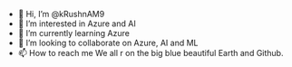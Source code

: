 - 👋 Hi, I’m @kRushnAM9
- 👀 I’m interested in Azure and AI
- 🌱 I’m currently learning Azure
- 💞️ I’m looking to collaborate on Azure, AI and ML
- 📫 How to reach me We all r on the big blue beautiful Earth and Github.

<!---
kRushnAM9/kRushnAM9 is a ✨ special ✨ repository because its `README.md` (this file) appears on your GitHub profile.
You can click the Preview link to take a look at your changes.
--->
